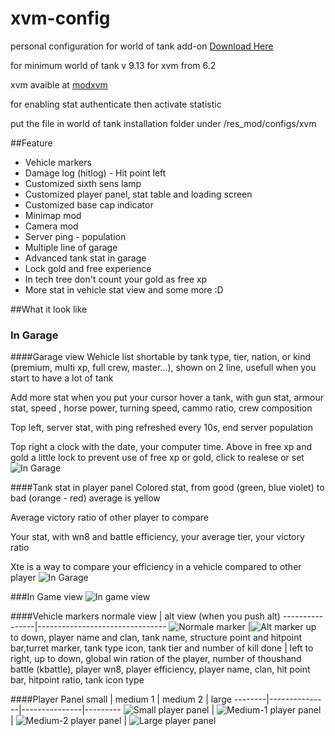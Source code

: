 # xvm-config
personal configuration for world of tank add-on [Download Here](https://github.com/surpriserom/xvm-config/archive/develop.zip)

for minimum world of tank v 9.13
for xvm from 6.2

xvm avaible at [modxvm](http://www.modxvm.com/en/download-xvm/)

for enabling stat authenticate then activate statistic

put the file in world of tank installation folder under /res_mod/configs/xvm

##Feature

* Vehicle markers
* Damage log (hitlog) - Hit point left
* Customized sixth sens lamp
* Customized player panel, stat table and loading screen
* Customized base cap indicator
* Minimap mod
* Camera mod
* Server ping - population
* Multiple line of garage
* Advanced tank stat in garage
* Lock gold and free experience
* In tech tree don't count your gold as free xp
* More stat in vehicle stat view
and some more :D

##What it look like
### In Garage
####Garage view
Wehicle list shortable by tank type, tier, nation, or kind (premium, multi xp, full crew, master...), shown on 2 line, usefull when you start to have a lot of tank

Add more stat when you put your cursor hover a tank, with gun stat, armour stat, speed , horse power, turning speed, cammo ratio, crew composition

Top left, server stat, with ping refreshed every 10s, end server population

Top right a clock with the date, your computer time. Above in free xp and gold  a little lock to prevent use of free xp or gold, click to realese or set
![In Garage](https://github.com/surpriserom/xvm-config/blob/develop/surpriserom/Data/garageView.jpg)

####Tank stat in player panel
Colored stat, from good (green, blue violet) to bad (orange - red) average is yellow

Average victory ratio of other player to compare

Your stat, with wn8 and battle efficiency, your average tier, your victory ratio

Xte is a way to compare your efficiency in a vehicle compared to other player
![In Garage](https://github.com/surpriserom/xvm-config/blob/develop/surpriserom/Data/userInfo-tankStat.jpg)

###In Game view
![In game view](https://github.com/surpriserom/xvm-config/blob/develop/surpriserom/Data/in_game.jpg)

####Vehicle markers
normale view	|	alt view (when you push alt)
----------------|--------------------------------
![Normale marker](https://github.com/surpriserom/xvm-config/blob/develop/surpriserom/Data/TankView.jpg)	|![Alt marker](https://github.com/surpriserom/xvm-config/blob/develop/surpriserom/Data/altTankView.jpg)
up to down, player name and clan, tank name, structure point and hitpoint bar,turret marker, tank type icon, tank tier and number of kill done  |	left to right, up to down, global win ration of the player, number of thoushand battle (kbattle), player wn8, player efficiency, player name, clan, hit point bar, hitpoint ratio, tank icon type

####Player Panel
small	|	medium 1	|	medium 2	|	large
--------|---------------|---------------|---------
![Small player panel](https://github.com/surpriserom/xvm-config/blob/develop/surpriserom/Data/panelSmall.jpg)	|	![Medium-1 player panel](https://github.com/surpriserom/xvm-config/blob/develop/surpriserom/Data/mediumpanel-1.jpg)	|	![Medium-2 player panel](https://github.com/surpriserom/xvm-config/blob/develop/surpriserom/Data/mediumpanel-2.jpg)	|	![Large player panel](https://github.com/surpriserom/xvm-config/blob/develop/surpriserom/Data/panelLarge.jpg)

